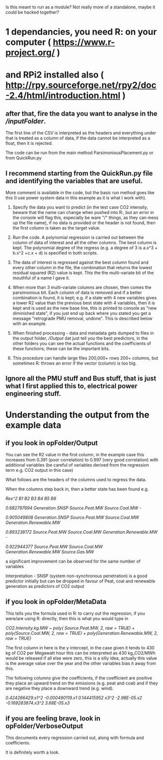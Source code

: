 Is this meant to run as a module? 
Not really more of a standalone, maybe it could be hacked together?

# 1 dependancies, you need R: on your computer ( https://www.r-project.org/ )
# and RPi2 installed also ( http://rpy.sourceforge.net/rpy2/doc-2.4/html/introduction.html )

## after that, fire the data you want to analyse in the */inputFolder*.

The first line of the CSV is interpreted as the headers and everything under 
that is treated as a column of data, if the data cannot be interpreted as a 
float, then it is rejected.

The code can be run from the main method ParsimoniousPlacement.py or from QuickRun.py

## I recommend starting from the QuickRun.py file and identifying the variables that are useful.


More comment is available in the code, but the basic run method goes like this (I use power
system data in this example as it is what I work with).

1. Specify the data you want to predict (in the test case CO2 intensity, 
beware that the name can change when pushed into R:, but an error in the console will flag this, especially be ware "/" things, 
as they can mess up the file name),
if no data is provided or the header is not found, then the first column is taken as the target value.

2. Run the code. A polynomial regression is carried out between the column of data of interest and all the other
columns. The best column is kept. The polynomial degree of the regress (e.g. a degree of 3 is a.x^3 + b.x^2 +c.x + d)
is specified in both scripts.

3. The data of interest is regressed against the best column found and every other column in the file,
the combination that returns the lowest residual squared (R2) value is kept. This the the 
multi-variate bit of the mouthful of a name I gave it.

4. When more than 3 multi-variate columns are chosen, then comes the parsimonious bit. Each
column of data is removed and if a better combination is found, it is kept; e.g. if a state with 
4 new variables gives a lower R2 value than the
previous best state with 4 variables, then it is kept and is used as the new base line, this is printed to 
console as "new diminished state", if you just end up back where you stated you get a message
"retrograde PMU removal, undone". This is described below with an example.

5. When finished processing - data and metadata gets dumped to files in the output folder, */Output* dat 
just tell you the best predictors, in the other folders you can see the actual functions and the coefficients
of these functions; these can be the important bits. 

6. This procedure can handle large files 200,000+ rows 200+ columns, but sometimes R: throws an
error if the vector (column) is too big.

## Ignore all the PMU stuff and Bus stuff, that is just what I first applied this to, electrical power engineering stuff.



# Understanding the output from the example data

## if you look in opFolder/Output

You can see the R2 value in the first column, in the example case this increases from 0.391 (poor correlation) to 
0.997 (very good correlation) with additional variables (be careful of variables derived from the 
regression term e.g. CO2 output in this case)

What follows are the headers of the columns used to regress the data.

When the columns step back in, then a better state has been found e.g.

*Res^2	B1	B2	B3	B4	B5	B6*

*0.682797694	Generation.SNSP	Source.Peat.MW	Source.Coal.MW	-*

*0.905049808	Generation.SNSP	Source.Peat.MW	Source.Coal.MW	Generation.Renewable.MW*

*0.893238172	Source.Peat.MW	Source.Coal.MW	Generation.Renewable.MW	-*

*0.922944377	Source.Peat.MW	Source.Coal.MW	Generation.Renewable.MW	Source.Gas.MW*

a significant improvement can be observed for the same number of variables

Interpretation - SNSP (system non-synchronous penetration) is a good predictor initially
but can be dropped in favour of Peat, coal and renewable generation as predictors of CO2 output


## if you look in opFolder/MetaData

This tells you the formula used in R: to carry out the regression, if you were/are using R:
directly, then this is what you would type in

*CO2.Intensity.kg.MW ~ poly( Source.Peat.MW, 2, raw = TRUE) + poly(Source.Coal.MW, 2, raw = TRUE) + poly(Generation.Renewable.MW, 2, raw = TRUE)*

The first column in here is the y intercept, in the case given it tends to 430 kg of CO2 per Megawatt hour
this can be interpreted as 430 kg_CO2/MWh would be released if all else were zero, this is a silly
idea, actually this value is the average value over the year and the other variables bias it away from this.

The following columns give the coefficients, if the coefficient are positive they place an upward trend on the
emissions (e.g. peat and coal) and if they are negative they place a downward trend (e.g. wind).  

*0.424266429.x1^2	-0.000490119.x1	0.144415952 x3^2	-2.98E-05.x2	-0.169283874.x3^2	3.68E-05.x3*



## if you are feeling brave, look in opFolder/VerboseOutput

This documents every regression carried out, along with formula and coefficients.

It is definitely worth a look.